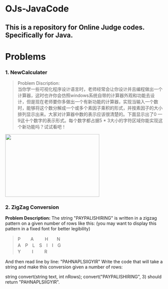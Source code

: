 # OJs-JavaCode
This is a repository for Online Judge codes. <B> Specifically for Java. </B>
---
# Problems
### 1. NewCalculater
> Problem Discription:  								
当你学一些可视化程序设计语言时，老师经常会让你设计并且编程做出一个计算器，这时也许你会仿照windows系统自带的计算器外观和功能去设计，但是现在老师要你多做出一个有新功能的计算器，实现当输入一个数时，能够将这个数分解成一个或多个素因子乘积的形式，并按素因子的大小排列显示出来。大家对计算器中数的表示应该很清楚的。下面显示出了0 — 9这十个数字的表示形式。每个数字都占据5 * 3大小的字符区域你能实现这个新功能吗？试试看吧！
<img src="http://bj.bcebos.com/v1/acmcoder/2872251999649310.png?authorization=bce-auth-v1%2F02fe1db0eea94e8480054b43acd6124f%2F2016-06-20T07%3A10%3A11Z%2F-1%2F%2Fde80d2cde57b29c254d50767649e10b8039cc670da78dd7c5780b6afc796931c" width="300" height="200"/>

### 2. ZigZag Conversion
**Problem Description:** The string "PAYPALISHIRING" is written in a zigzag pattern on a given number of rows like this: (you may want to display this pattern in a fixed font for better legibility)
> P　 　A 　 　H　　N<br>
> A　P　L　S　I　I　G<br>
> Y 　 　I 　 　R

And then read line by line: "PAHNAPLSIIGYIR"
Write the code that will take a string and make this conversion given a number of rows:

string convert(string text, int nRows);
convert("PAYPALISHIRING", 3) should return "PAHNAPLSIIGYIR".
